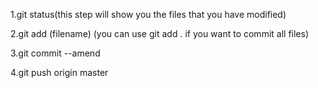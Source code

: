 1.git status(this step will show you the files that you have modified)

2.git add (filename) (you can use git add . if you want to commit all files)

3.git commit --amend

4.git push origin master


